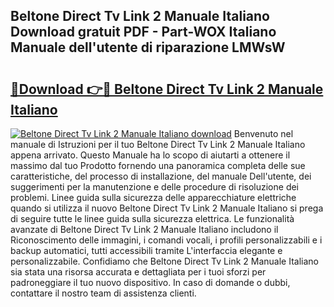 ## Beltone Direct Tv Link 2 Manuale Italiano Download gratuit PDF - Part-WOX Italiano Manuale dell'utente di riparazione LMWsW

# <h2><a href="http://dfg53m7.blite.top/?on=Beltone+Direct+Tv+Link+2+Manuale+Italiano">🔗Download 👉🔴 Beltone Direct Tv Link 2 Manuale Italiano</a></h2>

[![Beltone Direct Tv Link 2 Manuale Italiano download](https://i.imgur.com/lujVjoI.png)](http://dfg53m7.blite.top/?on=Beltone+Direct+Tv+Link+2+Manuale+Italiano)
Benvenuto nel manuale di Istruzioni per il tuo Beltone Direct Tv Link 2 Manuale Italiano appena arrivato. Questo Manuale ha lo scopo di aiutarti a ottenere il massimo dal tuo Prodotto fornendo una panoramica completa delle sue caratteristiche, del processo di installazione, del manuale Dell'utente, dei suggerimenti per la manutenzione e delle procedure di risoluzione dei problemi. Linee guida sulla sicurezza delle apparecchiature elettriche quando si utilizza il nuovo Beltone Direct Tv Link 2 Manuale Italiano si prega di seguire tutte le linee guida sulla sicurezza elettrica. Le funzionalità avanzate di Beltone Direct Tv Link 2 Manuale Italiano includono il Riconoscimento delle immagini, i comandi vocali, i profili personalizzabili e i backup automatici, tutti accessibili tramite L'interfaccia elegante e personalizzabile. Confidiamo che Beltone Direct Tv Link 2 Manuale Italiano sia stata una risorsa accurata e dettagliata per i tuoi sforzi per padroneggiare il tuo nuovo dispositivo. In caso di domande o dubbi, contattare il nostro team di assistenza clienti.
